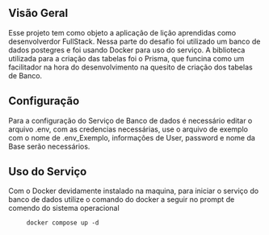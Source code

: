## Visão Geral
Esse projeto tem como objeto a aplicação de lição aprendidas como desenvolverdor FullStack. Nessa parte do desafio foi utilizado um banco de dados postegres e foi usando Docker para uso do serviço. A biblioteca utilizada para a criação das tabelas foi o Prisma, que funcina como um facilitador na hora do desenvolvimento na quesito de criação dos tabelas de Banco.

## Configuração
Para a configuração do Serviço de Banco de dados é necessário editar o arquivo .env, com as credencias necessárias, use o arquivo de exemplo com o nome de .env_Exemplo, informações de User, password e nome da Base serão necessários.

## Uso do Serviço
Com o Docker devidamente instalado na maquina, para iniciar o serviço do banco de dados utilize o comando do docker a seguir no prompt de comendo do sistema operacional
 ```
      docker compose up -d 
```
